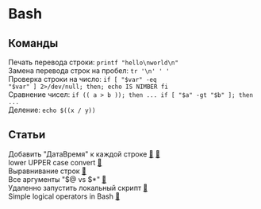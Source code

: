 # Bash 

## Команды
Печать перевода строки: <code>printf "hello\nworld\n"</code></br>
Замена перевода строк на пробел: <code>tr '\n' ' ' </code></br>
Проверка строки на число:  <code>if [ "$var" -eq "$var" ] 2>/dev/null; then; echo IS NIMBER fi</code></br>
Сравнение чисел: <code>if (( a > b )); then ... if [ "$a" -gt "$b" ]; then ...</code></br>
Деление: <code>echo $((x / y))</code></br>

## Статьи
Добавить "ДатаВремя" к каждой строке [&#128279;](http://www.commandlinefu.com/commands/view/7156/monitor-a-file-with-tail-with-timestamps-added)
    [&#128279;](https://unix.stackexchange.com/questions/26728/prepending-a-timestamp-to-each-line-of-output-from-a-command)</br>
lower UPPER case convert [&#128279;](http://stackoverflow.com/questions/2264428/converting-string-to-lower-case-in-bash-shell-scripting)</br>
Выравнивание строк [&#128279;](http://stackoverflow.com/questions/4409399/padding-characters-in-printf)</br>
Все аргументы "$@ vs $*" [&#128279;](http://stackoverflow.com/questions/12314451/accessing-bash-command-line-args-vs)</br>
Удаленно запустить локальный скрипт [&#128279;](http://stackoverflow.com/questions/305035/how-to-use-ssh-to-run-a-shell-script-on-a-remote-machine)</br>
Simple logical operators in Bash [&#128279;](https://stackoverflow.com/questions/6270440/simple-logical-operators-in-bash)</br>
